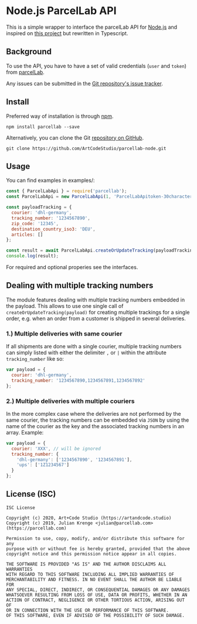 # Node.js ParcelLab API

This is a simple wrapper to interface the parcelLab API for [Node.js](https://nodejs.org/) and inspired on [this project](https://bitbucket.org/parcellab/sdk-node) but rewritten in Typescript.

## Background

To use the API, you have to have a set of valid credentials (`user` and `token`) from [parcelLab](https://portal.parcellab.com/).

Any issues can be submitted in the [Git repository's issue tracker](https://github.com/ArtCodeStudio/parcellab-node/issues).

## Install

Preferred way of installation is through [npm](https://www.npmjs.com/package/parcellab).

```
npm install parcellab --save
```

Alternatively, you can clone the Git [repository on GitHub](https://github.com/ArtCodeStudio/parcellab-node).

```
git clone https://github.com/ArtCodeStudio/parcellab-node.git
```

## Usage

You can find examples in examples/:

```javascript
const { ParcelLabApi } = require('parcellab');
const ParcelLabApi = new ParcelLabApi(1, 'ParcelLabApitoken-30characters');

const payloadTracking = {
  courier: 'dhl-germany',
  tracking_number: '1234567890',
  zip_code: '12345',
  destination_country_iso3: 'DEU',
  articles: []
};

const result = await ParcelLabApi.createOrUpdateTracking(payloadTracking);
console.log(result);
```


For required and optional properies see the interfaces.

## Dealing with multiple tracking numbers

The module features dealing with multiple tracking numbers embedded in the payload. This allows to use one single call of `createOrUpdateTracking(payload)` for creating multiple trackings for a single order, e.g. when an order from a customer is shipped in several deliveries.

### 1.) Multiple deliveries with same courier

If all shipments are done with a single courier, multiple tracking numbers can simply listed with either the delimiter `,` or `|` within the attribute `tracking_number` like so:

```javascript
var payload = {
  courier: 'dhl-germany',
  tracking_number: '1234567890,1234567891,1234567892'
};
```

### 2.) Multiple deliveries with multiple couriers

In the more complex case where the deliveries are not performed by the same courier, the tracking numbers can be embedded via `JSON` by using the name of the courier as the key and the associated tracking numbers in an array. Example:

```javascript
var payload = {
  courier: 'XXX', // will be ignored
  tracking_number: {
    'dhl-germany': ['1234567890', '1234567891'],
    'ups': ['1Z1234567']
  }
};
```

## License (ISC)  

~~~~
ISC License

Copyright (c) 2020, Art+Code Studio (https://artandcode.studio)
Copyright (c) 2019, Julian Krenge <julian@parcellab.com> (https://parcellab.com)

Permission to use, copy, modify, and/or distribute this software for any
purpose with or without fee is hereby granted, provided that the above
copyright notice and this permission notice appear in all copies.

THE SOFTWARE IS PROVIDED "AS IS" AND THE AUTHOR DISCLAIMS ALL WARRANTIES
WITH REGARD TO THIS SOFTWARE INCLUDING ALL IMPLIED WARRANTIES OF
MERCHANTABILITY AND FITNESS. IN NO EVENT SHALL THE AUTHOR BE LIABLE FOR
ANY SPECIAL, DIRECT, INDIRECT, OR CONSEQUENTIAL DAMAGES OR ANY DAMAGES
WHATSOEVER RESULTING FROM LOSS OF USE, DATA OR PROFITS, WHETHER IN AN
ACTION OF CONTRACT, NEGLIGENCE OR OTHER TORTIOUS ACTION, ARISING OUT OF
OR IN CONNECTION WITH THE USE OR PERFORMANCE OF THIS SOFTWARE.
OF THIS SOFTWARE, EVEN IF ADVISED OF THE POSSIBILITY OF SUCH DAMAGE.

~~~~